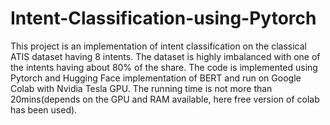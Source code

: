 # Intent-Classification-using-Pytorch

This project is an implementation of intent classification on the classical ATIS dataset having 8 intents. The dataset is highly imbalanced with one of the intents having about 80% of the share. The code is implemented using Pytorch and Hugging Face implementation of BERT and run on Google Colab with Nvidia Tesla GPU.
The running time is not more than 20mins(depends on the GPU and RAM available, here free version of colab has been used).
